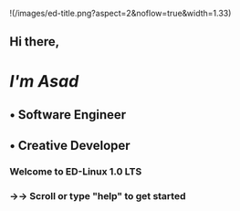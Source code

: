 !(/images/ed-title.png?aspect=2&noflow=true&width=1.33)


##   Hi there, 

#  *I'm Asad*

##   • Software Engineer
##   • Creative Developer





### Welcome to ED-Linux 1.0 LTS
### →→ Scroll or type "help" to get started
